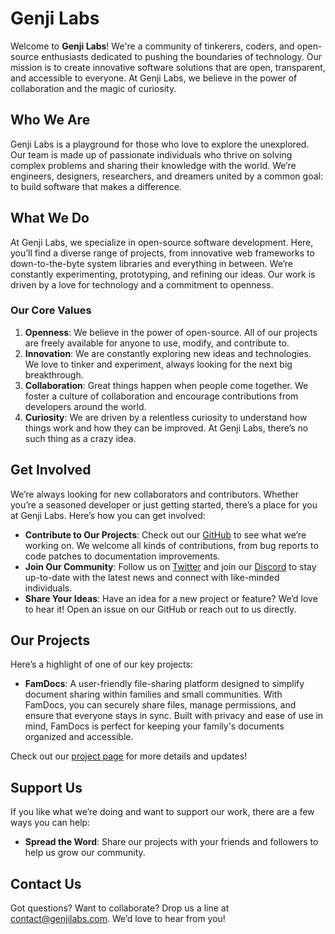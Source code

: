 # Genji Labs

Welcome to **Genji Labs**! We're a community of tinkerers, coders, and open-source enthusiasts dedicated to pushing the boundaries of technology. Our mission is to create innovative software solutions that are open, transparent, and accessible to everyone. At Genji Labs, we believe in the power of collaboration and the magic of curiosity.

## Who We Are

Genji Labs is a playground for those who love to explore the unexplored. Our team is made up of passionate individuals who thrive on solving complex problems and sharing their knowledge with the world. We’re engineers, designers, researchers, and dreamers united by a common goal: to build software that makes a difference.

## What We Do

At Genji Labs, we specialize in open-source software development. Here, you’ll find a diverse range of projects, from innovative web frameworks to down-to-the-byte system libraries and everything in between. We’re constantly experimenting, prototyping, and refining our ideas. Our work is driven by a love for technology and a commitment to openness.

### Our Core Values

1. **Openness**: We believe in the power of open-source. All of our projects are freely available for anyone to use, modify, and contribute to.
2. **Innovation**: We are constantly exploring new ideas and technologies. We love to tinker and experiment, always looking for the next big breakthrough.
3. **Collaboration**: Great things happen when people come together. We foster a culture of collaboration and encourage contributions from developers around the world.
4. **Curiosity**: We are driven by a relentless curiosity to understand how things work and how they can be improved. At Genji Labs, there’s no such thing as a crazy idea.

## Get Involved

We’re always looking for new collaborators and contributors. Whether you’re a seasoned developer or just getting started, there’s a place for you at Genji Labs. Here’s how you can get involved:

- **Contribute to Our Projects**: Check out our [GitHub](https://github.com/genjilabs) to see what we’re working on. We welcome all kinds of contributions, from bug reports to code patches to documentation improvements.
- **Join Our Community**: Follow us on [Twitter](https://twitter.com/genjilabs) and join our [Discord](https://discord.gg/genjilabs) to stay up-to-date with the latest news and connect with like-minded individuals.
- **Share Your Ideas**: Have an idea for a new project or feature? We’d love to hear it! Open an issue on our GitHub or reach out to us directly.

## Our Projects

Here’s a highlight of one of our key projects:

- **FamDocs**: A user-friendly file-sharing platform designed to simplify document sharing within families and small communities. With FamDocs, you can securely share files, manage permissions, and ensure that everyone stays in sync. Built with privacy and ease of use in mind, FamDocs is perfect for keeping your family's documents organized and accessible.

Check out our [project page](https://github.com/Genji-Labs/famdocs-zoo.git) for more details and updates!

## Support Us

If you like what we’re doing and want to support our work, there are a few ways you can help:

- **Spread the Word**: Share our projects with your friends and followers to help us grow our community.

## Contact Us

Got questions? Want to collaborate? Drop us a line at [contact@genjilabs.com](mailto:oromapinc@gmail.com). We’d love to hear from you!
